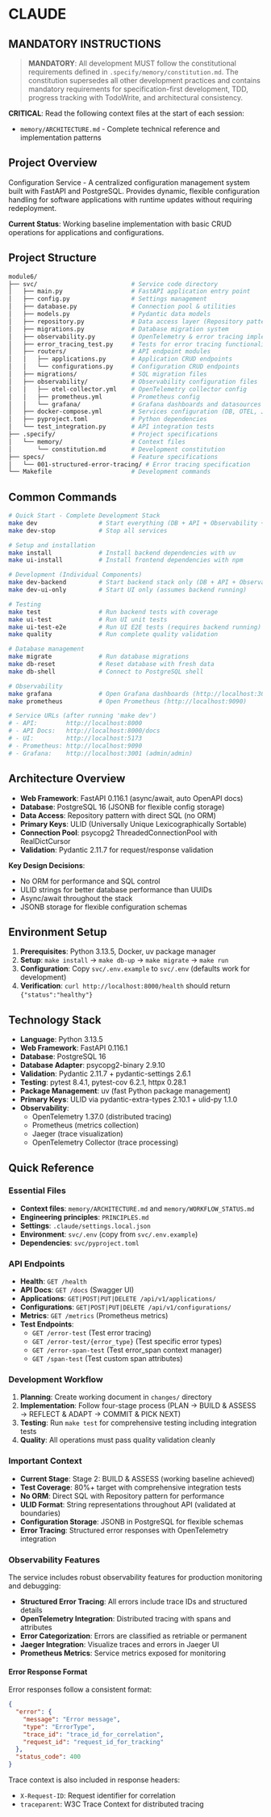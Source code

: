 # CLAUDE

## MANDATORY INSTRUCTIONS

> **MANDATORY**: All development MUST follow the constitutional requirements defined in `.specify/memory/constitution.md`. The constitution supersedes all other development practices and contains mandatory requirements for specification-first development, TDD, progress tracking with TodoWrite, and architectural consistency.

**CRITICAL**: Read the following context files at the start of each session:

- `memory/ARCHITECTURE.md` - Complete technical reference and implementation patterns

## Project Overview

Configuration Service - A centralized configuration management system built with FastAPI and PostgreSQL. Provides dynamic, flexible configuration handling for software applications with runtime updates without requiring redeployment.

**Current Status**: Working baseline implementation with basic CRUD operations for applications and configurations.

## Project Structure

```bash
module6/
├── svc/                          # Service code directory
│   ├── main.py                   # FastAPI application entry point
│   ├── config.py                 # Settings management
│   ├── database.py               # Connection pool & utilities
│   ├── models.py                 # Pydantic data models
│   ├── repository.py             # Data access layer (Repository pattern)
│   ├── migrations.py             # Database migration system
│   ├── observability.py          # OpenTelemetry & error tracing implementation
│   ├── error_tracing_test.py     # Tests for error tracing functionality
│   ├── routers/                  # API endpoint modules
│   │   ├── applications.py       # Application CRUD endpoints
│   │   └── configurations.py     # Configuration CRUD endpoints
│   ├── migrations/               # SQL migration files
│   ├── observability/            # Observability configuration files
│   │   ├── otel-collector.yml    # OpenTelemetry collector config
│   │   ├── prometheus.yml        # Prometheus config
│   │   └── grafana/              # Grafana dashboards and datasources
│   ├── docker-compose.yml        # Services configuration (DB, OTEL, Jaeger, etc.)
│   ├── pyproject.toml            # Python dependencies
│   └── test_integration.py       # API integration tests
├── .specify/                     # Project specifications
│   └── memory/                   # Context files
│       └── constitution.md       # Development constitution
├── specs/                        # Feature specifications
│   └── 001-structured-error-tracing/ # Error tracing specification
└── Makefile                      # Development commands
```

## Common Commands

```bash
# Quick Start - Complete Development Stack
make dev                 # Start everything (DB + API + Observability + UI)
make dev-stop            # Stop all services

# Setup and installation
make install             # Install backend dependencies with uv
make ui-install          # Install frontend dependencies with npm

# Development (Individual Components)
make dev-backend         # Start backend stack only (DB + API + Observability)
make dev-ui-only         # Start UI only (assumes backend running)

# Testing
make test                # Run backend tests with coverage
make ui-test             # Run UI unit tests
make ui-test-e2e         # Run UI E2E tests (requires backend running)
make quality             # Run complete quality validation

# Database management
make migrate             # Run database migrations
make db-reset            # Reset database with fresh data
make db-shell            # Connect to PostgreSQL shell

# Observability
make grafana             # Open Grafana dashboards (http://localhost:3001)
make prometheus          # Open Prometheus (http://localhost:9090)

# Service URLs (after running 'make dev')
# - API:        http://localhost:8000
# - API Docs:   http://localhost:8000/docs
# - UI:         http://localhost:5173
# - Prometheus: http://localhost:9090
# - Grafana:    http://localhost:3001 (admin/admin)
```

## Architecture Overview

- **Web Framework**: FastAPI 0.116.1 (async/await, auto OpenAPI docs)
- **Database**: PostgreSQL 16 (JSONB for flexible config storage)
- **Data Access**: Repository pattern with direct SQL (no ORM)
- **Primary Keys**: ULID (Universally Unique Lexicographically Sortable)
- **Connection Pool**: psycopg2 ThreadedConnectionPool with RealDictCursor
- **Validation**: Pydantic 2.11.7 for request/response validation

**Key Design Decisions**:

- No ORM for performance and SQL control
- ULID strings for better database performance than UUIDs
- Async/await throughout the stack
- JSONB storage for flexible configuration schemas

## Environment Setup

1. **Prerequisites**: Python 3.13.5, Docker, uv package manager
2. **Setup**: `make install` → `make db-up` → `make migrate` → `make run`
3. **Configuration**: Copy `svc/.env.example` to `svc/.env` (defaults work for development)
4. **Verification**: `curl http://localhost:8000/health` should return `{"status":"healthy"}`

## Technology Stack

- **Language**: Python 3.13.5
- **Web Framework**: FastAPI 0.116.1
- **Database**: PostgreSQL 16
- **Database Adapter**: psycopg2-binary 2.9.10
- **Validation**: Pydantic 2.11.7 + pydantic-settings 2.6.1
- **Testing**: pytest 8.4.1, pytest-cov 6.2.1, httpx 0.28.1
- **Package Management**: uv (fast Python package management)
- **Primary Keys**: ULID via pydantic-extra-types 2.10.1 + ulid-py 1.1.0
- **Observability**:
  - OpenTelemetry 1.37.0 (distributed tracing)
  - Prometheus (metrics collection)
  - Jaeger (trace visualization)
  - OpenTelemetry Collector (trace processing)

## Quick Reference

### Essential Files

- **Context files**: `memory/ARCHITECTURE.md` and `memory/WORKFLOW_STATUS.md`
- **Engineering principles**: `PRINCIPLES.md`
- **Settings**: `.claude/settings.local.json`
- **Environment**: `svc/.env` (copy from `svc/.env.example`)
- **Dependencies**: `svc/pyproject.toml`

### API Endpoints

- **Health**: `GET /health`
- **API Docs**: `GET /docs` (Swagger UI)
- **Applications**: `GET|POST|PUT|DELETE /api/v1/applications/`
- **Configurations**: `GET|POST|PUT|DELETE /api/v1/configurations/`
- **Metrics**: `GET /metrics` (Prometheus metrics)
- **Test Endpoints**:
  - `GET /error-test` (Test error tracing)
  - `GET /error-test/{error_type}` (Test specific error types)
  - `GET /error-span-test` (Test error_span context manager)
  - `GET /span-test` (Test custom span attributes)

### Development Workflow

1. **Planning**: Create working document in `changes/` directory
2. **Implementation**: Follow four-stage process (PLAN → BUILD & ASSESS → REFLECT & ADAPT → COMMIT & PICK NEXT)
3. **Testing**: Run `make test` for comprehensive testing including integration tests
4. **Quality**: All operations must pass quality validation cleanly

### Important Context

- **Current Stage**: Stage 2: BUILD & ASSESS (working baseline achieved)
- **Test Coverage**: 80%+ target with comprehensive integration tests
- **No ORM**: Direct SQL with Repository pattern for performance
- **ULID Format**: String representations throughout API (validated at boundaries)
- **Configuration Storage**: JSONB in PostgreSQL for flexible schemas
- **Error Tracing**: Structured error responses with OpenTelemetry integration

### Observability Features

The service includes robust observability features for production monitoring and debugging:

- **Structured Error Tracing**: All errors include trace IDs and structured details
- **OpenTelemetry Integration**: Distributed tracing with spans and attributes
- **Error Categorization**: Errors are classified as retriable or permanent
- **Jaeger Integration**: Visualize traces and errors in Jaeger UI
- **Prometheus Metrics**: Service metrics exposed for monitoring

#### Error Response Format

Error responses follow a consistent format:

```json
{
  "error": {
    "message": "Error message",
    "type": "ErrorType",
    "trace_id": "trace_id_for_correlation",
    "request_id": "request_id_for_tracking"
  },
  "status_code": 400
}
```

Trace context is also included in response headers:
- `X-Request-ID`: Request identifier for correlation
- `traceparent`: W3C Trace Context for distributed tracing
